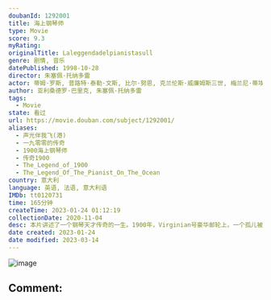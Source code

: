 ```yaml
---
doubanId: 1292001
title: 海上钢琴师
type: Movie
score: 9.3
myRating: 
originalTitle: Laleggendadelpianistasull
genre: 剧情, 音乐
datePublished: 1998-10-28
director: 朱塞佩·托纳多雷
actor: 蒂姆·罗斯, 普路特·泰勒·文斯, 比尔·努恩, 克兰伦斯·威廉姆斯三世, 梅兰尼·蒂埃里, 皮特·沃恩, 尼尔·奥布赖恩, 阿尔贝托·巴斯克斯, 加布里埃莱·拉维亚, 科里·巴克, 西德尼·科尔, undefined, 尼古拉·迪·平托, 费米·依鲁福祖, 伊斯顿·盖奇, 凯文·麦克纳利, 布莱恩·普林格, 沙拉·鲁宾, 希思科特·威廉姆斯, 阿妮妲·扎格利亚, 安吉洛·迪洛雷塔, 吉达·布塔, 曲敬国
author: 亚利桑德罗·巴里克, 朱塞佩·托纳多雷
tags:
  - Movie
state: 看过
url: https://movie.douban.com/subject/1292001/
aliases:
  - 声光伴我飞(港)
  - 一九零零的传奇
  - 1900海上钢琴师
  - 传奇1900
  - The_Legend_of_1900
  - The_Legend_Of_The_Pianist_On_The_Ocean
country: 意大利
language: 英语, 法语, 意大利语
IMDb: tt0120731
time: 165分钟
createTime: 2023-01-24 01:12:19
collectionDate: 2020-11-04
desc: 本片讲述了一个钢琴天才传奇的一生。1900年，Virginian号豪华邮轮上，一个孤儿被遗弃在头等舱，由船上的水手抚养长大，取名1900（蒂姆•罗斯饰）。1900慢慢长大，显示出了无师自通的非凡钢...
date created: 2023-01-24
date modified: 2023-03-14
---
```


![image](p2574551676.jpg)

Comment:
---
